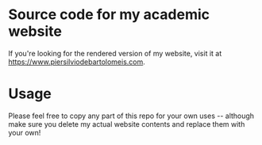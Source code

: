 # Source code for my academic website
 If you're looking for the rendered version of my website, visit it at https://www.piersilviodebartolomeis.com.

# Usage
Please feel free to copy any part of this repo for your own uses -- although make sure you delete my actual website contents and replace them with your own! 
